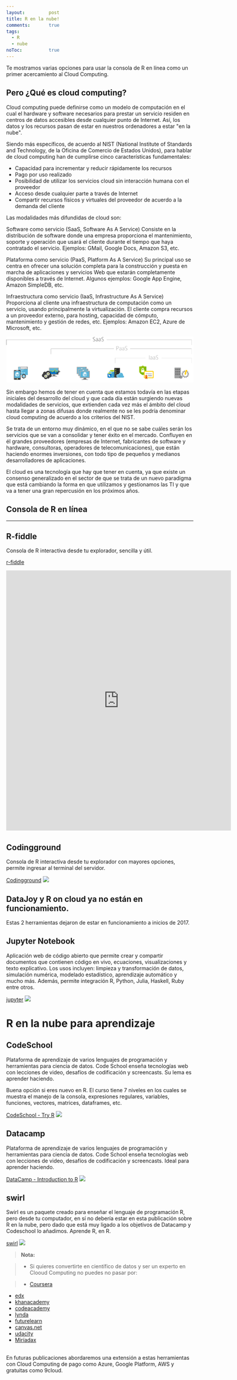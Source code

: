 ```yaml
---
layout: 		post
title: R en la nube!
comments:		true
tags: 
  - R
  - nube
noToc:			true
---
```

Te mostramos varias opciones para usar la consola de R en línea como un primer acercamiento al Cloud Computing.

Pero ¿Qué es cloud computing?
-------------
Cloud computing puede definirse como un modelo de computación en el cual el hardware y software necesarios para prestar un servicio residen en centros de datos accesibles desde cualquier punto de Internet. Así, los datos y los recursos pasan de estar en nuestros ordenadores a estar "en la nube". 

Siendo más específicos, de acuerdo al NIST (National Institute of Standards and Technology, de la Oficina de Comercio de Estados Unidos), para hablar de cloud computing han de cumplirse cinco características fundamentales:

- Capacidad para incrementar y reducir rápidamente los recursos
- Pago por uso realizado
- Posibilidad de utilizar los servicios cloud sin interacción humana con el proveedor
- Acceso desde cualquier parte a través de Internet
- Compartir recursos físicos y virtuales del proveedor de acuerdo a la demanda del cliente

Las modalidades más difundidas de cloud son:

Software como servicio (SaaS, Software As A Service)
Consiste en la distribución de software donde una empresa proporciona el mantenimiento, soporte y operación que usará el cliente durante el tiempo que haya contratado el servicio. Ejemplos: GMail, Google Docs, Amazon S3, etc.

Plataforma como servicio (PaaS, Platform As A Service)
Su principal uso se centra en ofrecer una solución completa para la construcción y puesta en marcha de aplicaciones y servicios Web que estarán completamente disponibles a través de Internet. Algunos ejemplos: Google App Engine, Amazon SimpleDB, etc.

Infraestructura como servicio (IaaS, Infrastructure As A Service)
Proporciona al cliente una infraestructura de computación como un servicio, usando principalmente la virtualización. El cliente compra recursos a un proveedor externo, para hosting, capacidad de cómputo, mantenimiento y gestión de redes, etc. Ejemplos: Amazon EC2, Azure de Microsoft, etc.

![](/img/publicaciones/2017-07-15-sass.png)

Sin embargo hemos de tener en cuenta que estamos todavía en las etapas iniciales del desarrollo del cloud y que cada día están surgiendo nuevas modalidades de servicios, que extienden cada vez más el ámbito del cloud hasta llegar a zonas difusas donde realmente no se les podría denominar cloud computing de acuerdo a los criterios del NIST.

Se trata de un entorno muy dinámico, en el que no se sabe cuáles serán los servicios que se van a consolidar y tener éxito en el mercado. Confluyen en él grandes proveedores (empresas de Internet, fabricantes de software y hardware, consultoras, operadores de telecomunicaciones), que están haciendo enormes inversiones, con todo tipo de pequeños y medianos desarrolladores de aplicaciones.

El cloud es una tecnología que hay que tener en cuenta, ya que existe un consenso generalizado en el sector de que se trata de un nuevo paradigma que está cambiando la forma en que utilizamos y gestionamos las TI y que va a tener una gran repercusión en los próximos años. 
 
Consola de R en línea
-------------
-------------

R-fiddle
-------------
Consola de R interactiva desde tu explorador, sencilla y útil.

[r-fiddle](http://www.r-fiddle.org/)
<iframe width='120%' height='700' src='http://r-fiddle.org/#/embed/eYsWfghB/1' allowfullscreen='allowfullscreen' frameborder='0'></iframe>

Codingground
-------------
Consola de R interactiva desde tu explorador con mayores opciones, permite ingresar al terminal del servidor.

[Codingground](https://www.tutorialspoint.com//execute_r_online.php)
![](https://raw.githubusercontent.com/Rgrupoec/Rgrupoec.github.io/master/img/publicaciones/2017-07-15-codinggroup.gif)

DataJoy y R on cloud ya no están en funcionamiento.
-------------
Estas 2 herramientas dejaron de estar en funcionamiento a inicios de 2017.

Jupyter Notebook
-------------
Aplicación web de código abierto que permite crear y compartir documentos que contienen código en vivo, ecuaciones, visualizaciones y texto explicativo. Los usos incluyen: limpieza y transformación de datos, simulación numérica, modelado estadístico, aprendizaje automático y mucho más.
Además, permite integración R, Python, Julia, Haskell, Ruby entre otros.

[jupyter](https://try.jupyter.org/)
![](https://raw.githubusercontent.com/Rgrupoec/Rgrupoec.github.io/master/img/publicaciones/2017-07-15-jupyter.gif)

R en la nube para aprendizaje
===================

CodeSchool
-------------
Plataforma de aprendizaje de varios lenguajes de programación y herramientas para ciencia de datos.
Code School enseña tecnologías web con lecciones de video, desafíos de codificación y screencasts. 
Su lema es aprender haciendo.

Buena opción si eres nuevo en R.
El curso tiene 7 niveles en los cuales se muestra el manejo de la consola, expresiones regulares, variables, funciones, vectores, matrices, dataframes, etc.

[CodeSchool - Try R](https://www.codeschool.com/courses/try-r)
![](https://raw.githubusercontent.com/Rgrupoec/Rgrupoec.github.io/master/img/publicaciones/2017-07-15-codeschool.gif)

Datacamp
-------------
Plataforma de aprendizaje de varios lenguajes de programación y herramientas para ciencia de datos.
Code School enseña tecnologías web con lecciones de video, desafíos de codificación y screencasts. 
Ideal para aprender haciendo.

[DataCamp - Introduction to R](https://campus.datacamp.com/courses/free-introduction-to-r/)
![](https://raw.githubusercontent.com/Rgrupoec/Rgrupoec.github.io/master/img/publicaciones/2017-07-15-datacamp.gif)

swirl
-------------
Swirl es un paquete creado para enseñar el lenguaje de programación R, pero desde tu computador, en sí no debería estar en esta publicación sobre R en la nube, pero dado que está muy ligado a los objetivos de Datacamp y Codeschool lo añadimos.
Aprende R, en R.

[swirl](http://swirlstats.com/)
![](https://raw.githubusercontent.com/Rgrupoec/Rgrupoec.github.io/master/img/publicaciones/2017-07-15-swirl.gif)

> **Nota:**

> - Si quieres convertirte en científico de datos y ser un experto en Clooud Computing no puedes no pasar por: 

>  - [Coursera](https://www.coursera.org/)
 - [edx](https://www.edx.org/)
 - [khanacademy](https://www.khanacademy.org/)
 - [codeacademy](https://www.codecademy.com)
 - [lynda](https://www.lynda.com)
 - [futurelearn](https://www.futurelearn.com)
 - [canvas.net](https://www.canvas.net)
 - [udacity](https://www.udacity.com/)
 - [Miríadax](https://miriadax.net)

<br>
En futuras publicaciones abordaremos una extensión a estas herramientas con Cloud Computing de pago como Azure, Google Platform, AWS y gratuitas como 9cloud.
